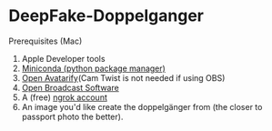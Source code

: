 # DeepFake-Doppelganger

Prerequisites (Mac)

1. Apple Developer tools
2. [Miniconda (python package manager)](https://docs.conda.io/en/latest/miniconda.html#macosx-installers)
3. [Open Avatarify](https://github.com/alievk/avatarify-python/tree/master/docs#mac)(Cam Twist is not needed if using OBS)
4. [Open Broadcast Software](https://obsproject.com/download)
5. A (free) [ngrok account](https://ngrok.com/)
6. An image you'd like create the doppelgänger from (the closer to passport photo the better).
